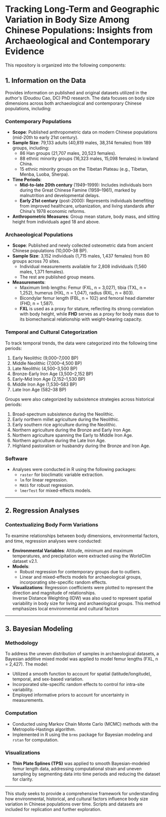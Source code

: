  # Tracking Long-Term and Geographic Variation in Body Size Among Chinese Populations: Insights from Archaeological and Contemporary Evidence

This repository is organized into the following components:

## 1. Information on the Data

Provides information on published and original datasets utilized in the author's (Doudou Cao, DC) PhD research. The data focuses on body size dimensions across both archaeological and contemporary Chinese populations, including:

### Contemporary Populations
- **Scope**: Published anthropometric data on modern Chinese populations (mid-20th to early 21st century).  
- **Sample Size**: 79,133 adults (40,819 males, 38,314 females) from 189 groups, including:  
  - 86 Han groups (21,707 males, 20,523 females).  
  - 88 ethnic minority groups (16,323 males, 15,098 females) in lowland China.  
  - 15 ethnic minority groups on the Tibetan Plateau (e.g., Tibetan, Menba, Luoba, Sherpa).  
- **Time Periods**:  
  - **Mid-to-late 20th century** (1949–1999): Includes individuals born during the Great Chinese Famine (1959–1961), marked by malnutrition and developmental delays.  
  - **Early 21st century** (post-2000): Represents individuals benefiting from improved healthcare, urbanization, and living standards after China's 1978 economic reforms.  
- **Anthropometric Measures**: Group mean stature, body mass, and sitting height from individuals aged 18 and above.  

### Archaeological Populations
- **Scope**: Published and newly collected osteometric data from ancient Chinese populations (10,000–38 BP).  
- **Sample Size**: 3,152 individuals (1,715 males, 1,437 females) from 80 groups across 70 sites.  
  - Individual measurements available for 2,808 individuals (1,560 males, 1,371 females).  
  - The rest are published group means.  
- **Measurements**:  
  - Maximum limb lengths: Femur (FXL, n = 3,027), tibia (TXL, n = 1,252), humerus (HXL, n = 1,047), radius (RXL, n = 803).  
  - Bicondylar femur length (FBL, n = 102) and femoral head diameter (FHD, n = 1,587).  
  - **FXL** is used as a proxy for stature, reflecting its strong correlation with body height, while **FHD** serves as a proxy for body mass due to its biomechanical relationship with weight-bearing capacity.  

### Temporal and Cultural Categorization
To track temporal trends, the data were categorized into the following time periods:  
1. Early Neolithic (9,000–7,000 BP)  
2. Middle Neolithic (7,000–4,500 BP)  
3. Late Neolithic (4,500–3,500 BP)  
4. Bronze-Early Iron Age (3,500–2,152 BP)  
5. Early-Mid Iron Age (2,152–1,530 BP)  
6. Middle Iron Age (1,530–583 BP)  
7. Late Iron Age (582–38 BP)  

Groups were also categorized by subsistence strategies across historical periods:
1. Broad-spectrum subsistence during the Neolithic.
2. Early northern millet agriculture during the Neolithic.
3. Early southern rice agriculture during the Neolithic.
4. Northern agriculture during the Bronze and Early Iron Age.
5. Northern agriculture spanning the Early to Middle Iron Age.
6. Northern agriculture during the Late Iron Age.
7. Highland pastoralism or husbandry during the Bronze and Iron Age.

### Software
- Analyses were conducted in R using the following packages:
  -  `raster` for bioclimatic variable extraction.
  - `lm` for linear regression.
  - `MASS` for robust regression.
  - `lmerTest` for mixed-effects models.
---

## 2. Regression Analyses

### Contextualizing Body Form Variations
To examine relationships between body dimensions, environmental factors, and time, regression analyses were conducted:  
- **Environmental Variables**: Altitude, minimum and maximum temperatures, and precipitation were extracted using the WorldClim dataset v2.1.  
- **Models**:  
  - Robust regression for contemporary groups due to outliers.  
  - Linear and mixed-effects models for archaeological groups, incorporating site-specific random effects.  
- **Visualizations**: Regression coefficients were plotted to represent the direction and magnitude of relationships.  
                      Inverse Distance Weighting (IDW) was also used to represent spatial variability in body size for living and archaeological groups. This method emphasizes local environmental and cultural factors
---

## 3. Bayesian Modeling

### Methodology
To address the uneven distribution of samples in archaeological datasets, a Bayesian additive mixed model was applied to model femur lengths (FXL, n = 2,427). The model:  
- Utilized a smooth function to account for spatial (latitude/longitude), temporal, and sex-based variation.  
- Incorporated site-specific random effects to control for intra-site variability.  
- Employed informative priors to account for uncertainty in measurements.  

### Computation
- Conducted using Markov Chain Monte Carlo (MCMC) methods with the Metropolis-Hastings algorithm.  
- Implemented in R using the `brms` package for Bayesian modeling and `rstan` for computation.
  
### Visualizations
- **Thin Plate Splines (TPS)** was applied to smooth Bayesian-modeled femur length data, addressing computational strain and uneven sampling by segmenting data into time periods and reducing the dataset for clarity.
---

This study seeks to provide a comprehensive framework for understanding how environmental, historical, and cultural factors influence body size variation in Chinese populations over time. Scripts and datasets are included for replication and further exploration.
